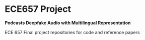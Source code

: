 # ECE657 Project 

****Podcasts Deepfake Audio with Multilingual Representation****

ECE 657 Final project repositories for code and reference papers